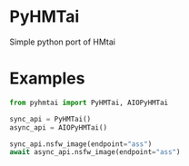 # PyHMTai
Simple python port of HMtai

# Examples
```python
from pyhmtai import PyHMTai, AIOPyHMTai

sync_api = PyHMTai()
async_api = AIOPyHMTai()

sync_api.nsfw_image(endpoint="ass")
await async_api.nsfw_image(endpoint="ass")
```
